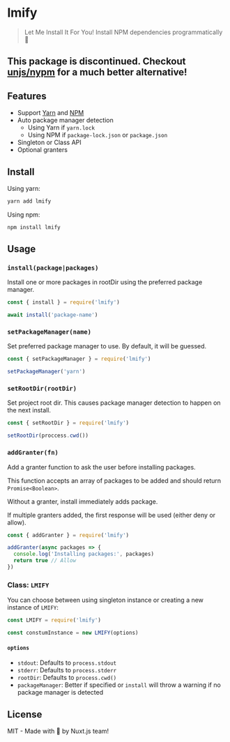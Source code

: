 # lmify

> Let Me Install It For You!
>  Install NPM dependencies programmatically 🤙

## **This package is discontinued. Checkout [unjs/nypm](https://github.com/unjs/nypm) for a much better alternative!**

## Features

- Support [Yarn](https://yarnpkg.com) and [NPM](https://docs.npmjs.com/cli/npm)
- Auto package manager detection
  - Using Yarn if `yarn.lock`
  - Using NPM if `package-lock.json` or `package.json`
- Singleton or Class API
- Optional granters

## Install

Using yarn:

```bash
yarn add lmify
```

Using npm:

```bash
npm install lmify
```

## Usage

### `install(package|packages)`

Install one or more packages in rootDir using the preferred package manager.

```js
const { install } = require('lmify')

await install('package-name')
```

### `setPackageManager(name)`

Set preferred package manager to use. By default, it will be guessed.

```js
const { setPackageManager } = require('lmify')

setPackageManager('yarn')
```

### `setRootDir(rootDir)`

Set project root dir. This causes package manager detection to happen on the next install.

```js
const { setRootDir } = require('lmify')

setRootDir(proccess.cwd())
```

### `addGranter(fn)`

Add a granter function to ask the user before installing packages.

This function accepts an array of packages to be added and should return `Promise<Boolean>`.

Without a granter, install immediately adds package.

If multiple granters added, the first response will be used (either deny or allow).

```js
const { addGranter } = require('lmify')

addGranter(async packages => {
  console.log('Installing packages:', packages)
  return true // Allow
})
```

### Class: `LMIFY`

You can choose between using singleton instance or creating a new instance of `LMIFY`:


```js
const LMIFY = require('lmify')

const constumInstance = new LMIFY(options)
```

#### `options`

- `stdout`: Defaults to `process.stdout`
- `stderr`: Defaults to `process.stderr`
- `rootDir`: Defaults to `process.cwd()`
- `packageManager`: Better if specified or `install` will throw a warning if no package manager is detected

## License

MIT - Made with 💖 by Nuxt.js team!

<!-- Badges -->
[npm-version-src]: https://flat.badgen.net/npm/dt/lmify
[npm-version-href]: https://npmjs.com/package/lmify

[npm-downloads-src]: https://flat.badgen.net/npm/v/lmify
[npm-downloads-href]: https://npmjs.com/package/lmify

[github-actions-ci-src]: https://github.com/nuxt/lmify/workflows/ci/badge.svg
[github-actions-ci-href]: https://github.com/nuxt/lmify/actions?query=workflow%3Aci

[codecov-src]: https://flat.badgen.net/codecov/c/github/nuxt/lmify
[codecov-href]: https://codecov.io/gh/nuxt/lmify

[david-dm-src]: https://flat.badgen.net/david/dep/nuxt/lmify
[david-dm-href]: https://david-dm.org/nuxt/lmify

[standard-js-src]: https://flat.badgen.net/badge/code%20style/standard/f2a
[standard-js-href]: https://standardjs.com

[packagephobia-src]: https://flat.badgen.net/packagephobia/install/lmify
[packagephobia-href]: https://packagephobia.now.sh/result?p=lmify
